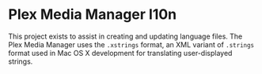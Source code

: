 Plex Media Manager l10n
=======================

This project exists to assist in creating and updating language files. The Plex Media Manager uses the `.xstrings` format, an XML variant of `.strings` format used in Mac OS X development for translating user-displayed strings.